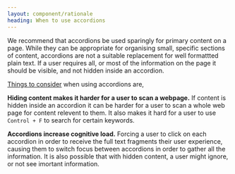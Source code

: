 ```yaml
---
layout: component/rationale
heading: When to use accordions
---
```


We recommend that accordions be used sparingly for primary content on a page.  While they can be appropriate for organising small, specific sections of content, accordions are not a suitable replacement for well formattted plain text. If a user requires all, or most of the information on the page it should be visible, and not hidden inside an accordion. 

[Things to consider](https://www.nngroup.com/articles/accordions-complex-content/) when using accordions are, 

**Hiding content makes it harder for a user to scan a webpage.**  If content is hidden inside an accordion it can be harder for a user to scan a whole web page for content relevent to them. It also makes it hard for a user to use `Control + F` to search for certain keywords. 

**Accordions increase cognitive load.**  Forcing a user to click on each accordion in order to receive the full text fragments their user experience, causing them to switch focus between accordions in order to gather all the information. It is also possible that with hidden content, a user might ignore, or not see imortant information.  


